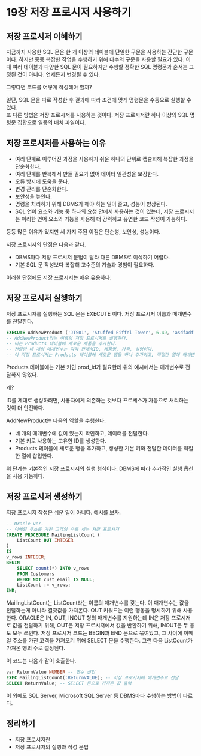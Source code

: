 # 19장 저장 프로시저 사용하기

## 저장 프로시저 이해하기

지금까지 사용한 SQL 문은 한 개 이상의 테이블에 단일한 구문을 사용하는 간단한 구문이다. 하지만 종종 복잡한 작업을 수행하기 위해 다수의 구문을 사용할 필요가 있다. 이때 여러 테이블과 다양한 SQL 문이 필요하지만 수행할 정확한 SQL 명령문과 순서는 고정된 것이 아니다. 언제든지 변경될 수 있다.

그렇다면 코드를 어떻게 작성해야 할까?&#x20;

일단, SQL 문을 따로 작성한 후 결과에 따라 조건에 맞게 명령문을 수동으로 실행할 수 있다.\
또 다른 방법은 저장 프로시저를 사용하는 것이다. 저장 프로시저란 하나 이상의 SQL 명령문 집합으로 일종의 배치 파일이다.



## 저장 프로시저를 사용하는 이유

* 여러 단계로 이루어진 과정을 사용하기 쉬운 하나의 단위로 캡슐화해 복잡한 과정을 단순화한다.
* 여러 단계를 반복해서 만들 필요가 없어 데이터 일관성을 보장한다.
* 오류 방지에 도움을 준다.
* 변경 관리를 단순화한다.
* 보안성을 높인다.
* 명령을 처리하기 위해 DBMS가 해야 하는 일이 줄고, 성능이 향상된다.
* SQL 언어 요소와 기능 중 하나의 요청 안에서 사용하는 것이 있는데, 저장 프로시저는 이러한 언어 요소와 기능을 사용해 더 강력하고 유연한 코드 작성이 가능하다.

등등 많은 이유가 있지만 세 가지 주된 이점은 단순성, 보안성, 성능이다.



저장 프로시저의 단점은 다음과 같다.

* DBMS마다 저장 프로시저 문법이 달라 다른 DBMS로 이식하기 어렵다.
* 기본 SQL 문 작성보다 복잡해 고수준의 기술과 경험이 필요하다.

이러한 단점에도 저장 프로시저는 매우 유용하다.



## 저장 프로시저 실행하기

저장 프로시저를 실행하는 SQL 문은 EXECUTE 이다. 저장 프로시저 이름과 매개변수를 전달한다.

```sql
EXECUTE AddNewProduct ('JTS01', 'Stuffed Eiffel Tower', 6.49, 'asdfadf');
-- AddNewProduct라는 이름의 저장 프로시저를 실행한다.
-- 이는 Products 테이블에 새로운 제품을 추가한다.
-- 전달한 네 개의 매개변수는 각각 판매처ID, 제품명, 가격, 설명이다.
-- 이 저장 프로시저는 Products 테이블에 새로운 행을 하나 추가하고, 적절한 열에 매개변수를 전달한다.
```

Products 테이블에는 기본 키인 prod\_id가 필요한데 위의 예시에서는 매개변수로 전달하지 않았다.

왜?

ID를 제대로 생성하려면, 사용자에게 의존하는 것보다 프로세스가 자동으로 처리하는 것이 더 안전하다.



AddNewProduct는 다음의 역할을 수행한다.

* 네 개의 매개변수에 값이 있는지 확인하고, 데이터를 전달한다.
* 기본 키로 사용하는 고유한 ID를 생성한다.
* Products 테이블에 새로운 행을 추가하고, 생성한 기본 키와 전달한 데이터를 적절한 열에 삽입한다.



위 단계는 기본적인 저장 프로시저의 실행 형식이다. DBMS에 따라 추가적인 실행 옵션을 사용 가능하다.



## 저장 프로시저 생성하기

저장 프로시저 작성은 쉬운 일이 아니다. 예시를 보자.

```sql
-- Oracle ver.
-- 이메일 주소를 가진 고객의 수를 세는 저장 프로시저
CREATE PROCEDURE MailingListCount (
    ListCount OUT INTEGER
)
IS
v_rows INTEGER;
BEGIN
    SELECT count(*) INTO v_rows
    FROM Customers
    WHERE NOT cust_email IS NULL;
    ListCount := v_rows;
END;
```

MailingListCount는 ListCount라는 이름의 매개변수를 갖는다. 이 매개변수는 값을 전달하는게 아니라 결괏값을 가져온다. OUT 키워드는 이런 행동을 명시하기 위해 사용한다. ORACLE은 IN, OUT, INOUT 형의 매개변수를 지원하는데 IN은 저장 프로시저로 값을 전달하기 위해, OUT은 저장 프로시저에서 값을 반환하기 위해, INOUT은 두 용도 모두 쓰인다. 저장 프로시저 코드는 BEGIN과 END 문으로 묶여있고, 그 사이에 이메일 주소를 가진 고객을 가져오기 위해 SELECT 문을 수행한다. 그런 다음 ListCount가 가져온 행의 수로 설정된다.



이 코드는 다음과 같이 호출한다.

```sql
var ReturnValue NUMBER -- 변수 선언
EXEC MailingListCount(:ReturnVALUE); -- 저장 프로시저에 매개변수로 전달
SELECT ReturnValue; -- SELECT 문으로 가져온 값 출력
```



이 외에도 SQL Server, Microsoft SQL Server 등 DBMS마다 수행하는 방법이 다르다.



## 정리하기

* 저장 프로시저란
* 저장 프로시저의 실행과 작성 문법

